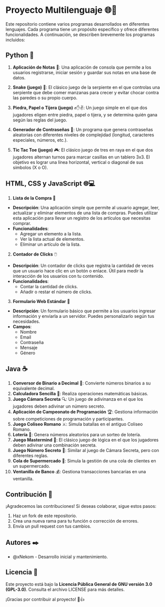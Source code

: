 # Proyecto Multilenguaje 🌐🚀

Este repositorio contiene varios programas desarrollados en diferentes lenguajes. Cada programa tiene un propósito específico y ofrece diferentes funcionalidades. A continuación, se describen brevemente los programas incluidos:

## Python 🐍

1. **Aplicación de Notas** 📝: Una aplicación de consola que permite a los usuarios registrarse, iniciar sesión y guardar sus notas en una base de datos.

2. **Snake (juego)** 🐍: El clásico juego de la serpiente en el que controlas una serpiente que debe comer manzanas para crecer y evitar chocar contra las paredes o su propio cuerpo.

3. **Piedra, Papel o Tijera (juego)** ✊✋✌️: Un juego simple en el que dos jugadores eligen entre piedra, papel o tijera, y se determina quién gana según las reglas del juego.

4. **Generador de Contraseñas** 🔐: Un programa que genera contraseñas aleatorias con diferentes niveles de complejidad (longitud, caracteres especiales, números, etc.).

5. **Tic Tac Toe (juego)** 🎮: El clásico juego de tres en raya en el que dos jugadores alternan turnos para marcar casillas en un tablero 3x3. El objetivo es lograr una línea horizontal, vertical o diagonal de sus símbolos (X o O).


## HTML, CSS y JavaScript 🌐💻

1. **Lista de la Compra** 🛒

- **Descripción**: Una aplicación simple que permite al usuario agregar, leer, actualizar y eliminar elementos de una lista de compras. Puedes utilizar esta aplicación para llevar un registro de los artículos que necesitas comprar.
- **Funcionalidades**:
    - Agregar un elemento a la lista.
    - Ver la lista actual de elementos.
    - Eliminar un artículo de la lista.

2. **Contador de Clicks** 🖱️

- **Descripción**: Un contador de clicks que registra la cantidad de veces que un usuario hace clic en un botón o enlace. Útil para medir la interacción de los usuarios con tu contenido.
- **Funcionalidades**:
    - Contar la cantidad de clicks.
    - Añadir o restar el número de clicks.

3. **Formulario Web Estándar** 📝

- **Descripción**: Un formulario básico que permite a los usuarios ingresar información y enviarla a un servidor. Puedes personalizarlo según tus necesidades.
- **Campos**:
    - Nombre
    - Email
    - Contraseña
    - Mensaje
    - Género

## Java ☕

1. **Conversor de Binario a Decimal** 🔢: Convierte números binarios a su equivalente decimal.
2. **Calculadora Sencilla** 🧮: Realiza operaciones matemáticas básicas.
3. **Juego Cámara Secreta** 🔍: Un juego de adivinanza en el que los jugadores deben adivinar un número secreto.
4. **Aplicación de Campeonato de Programación** 🏆: Gestiona información sobre competiciones de programación y participantes.
5. **Juego Coliseo Romano** ⚔️: Simula batallas en el antiguo Coliseo Romano.
6. **Lotería** 🎰: Genera números aleatorios para un sorteo de lotería.
7. **Juego Mastermind** 🧩: El clásico juego de lógica en el que los jugadores deben adivinar una combinación secreta.
8. **Juego Número Secreto** 🔢: Similar al juego de Cámara Secreta, pero con diferentes reglas.
9. **Cola de Supermercado** 🛒: Simula la gestión de una cola de clientes en un supermercado.
10. **Ventanilla de Banco** 💰: Gestiona transacciones bancarias en una ventanilla.

## Contribución 🙌

¡Agradecemos las contribuciones! Si deseas colaborar, sigue estos pasos:

1. Haz un fork de este repositorio.
2. Crea una nueva rama para tu función o corrección de errores.
3. Envía un pull request con tus cambios.

## Autores ✒️

- @xNekom - Desarrollo inicial y mantenimiento.

## Licencia 📄

Este proyecto está bajo la **Licencia Pública General de GNU versión 3.0 (GPL-3.0)**. Consulta el archivo LICENSE para más detalles.

¡Gracias por contribuir al proyecto! 🚀👍

